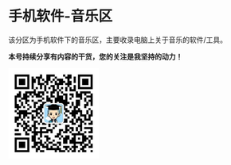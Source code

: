 # 手机软件-音乐区

该分区为手机软件下的音乐区，主要收录电脑上关于音乐的软件/工具。

**本号持续分享有内容的干货，您的关注是我坚持的动力！**

<img src="./../../../_assets/clip_image002.jpg" alt="img" style="zoom:33%;" />